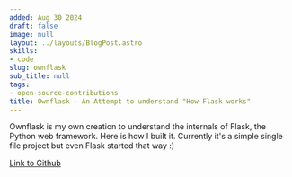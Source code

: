 ```yaml
---
added: Aug 30 2024
draft: false
image: null
layout: ../layouts/BlogPost.astro
skills:
- code
slug: ownflask
sub_title: null
tags:
- open-source-contributions
title: Ownflask - An Attempt to understand "How Flask works"
---
```


Ownflask is my own creation to understand the internals of Flask, the Python web framework. Here is how I built it. Currently it's a simple single file project but even Flask started that way :)

[Link to Github](https://github.com/bhavaniravi/ownflask)